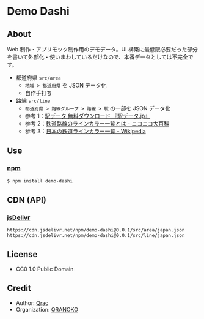 # Demo Dashi

## About

Web 制作・アプリモック制作用のデモデータ。UI 構築に最低限必要だった部分を書いて外部化・使いまわしているだけなので、本番データとしては不完全です。

- 都道府県 `src/area`
  - `地域 > 都道府県` を JSON データ化
  - 自作手打ち
- 路線 `src/line`
  - `都道府県 > 路線グループ > 路線 > 駅` の一部を JSON データ化
  - 参考 1：[駅データ 無料ダウンロード 『駅データ.jp』](http://www.ekidata.jp/)
  - 参考 2：[鉄道路線のラインカラー一覧とは - ニコニコ大百科](https://dic.nicovideo.jp/a/%E9%89%84%E9%81%93%E8%B7%AF%E7%B7%9A%E3%81%AE%E3%83%A9%E3%82%A4%E3%83%B3%E3%82%AB%E3%83%A9%E3%83%BC%E4%B8%80%E8%A6%A7)
  - 参考 3：[日本の鉄道ラインカラー一覧 - Wikipedia](https://ja.wikipedia.org/wiki/%E6%97%A5%E6%9C%AC%E3%81%AE%E9%89%84%E9%81%93%E3%83%A9%E3%82%A4%E3%83%B3%E3%82%AB%E3%83%A9%E3%83%BC%E4%B8%80%E8%A6%A7)

## Use

### [npm](https://www.npmjs.com/package/demo-dashi)

```bash
$ npm install demo-dashi
```

## CDN (API)

### [jsDelivr](https://www.jsdelivr.com/package/npm/demo-dashi)

```
https://cdn.jsdelivr.net/npm/demo-dashi@0.0.1/src/area/japan.json
https://cdn.jsdelivr.net/npm/demo-dashi@0.0.1/src/line/japan.json
```

## License

- CC0 1.0 Public Domain

## Credit

- Author: [Qrac](https://qrac.jp)
- Organization: [QRANOKO](https://qranoko.jp)
